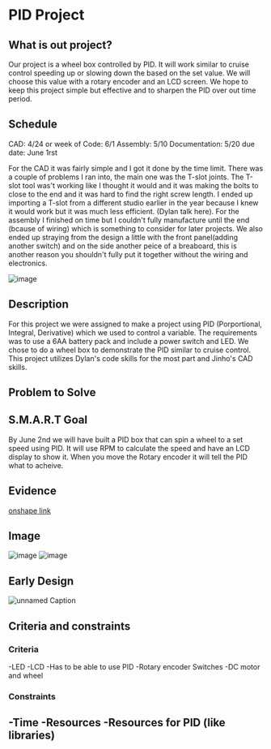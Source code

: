 # PID Project

## What is out project?
Our project is a wheel box controlled by PID. It will work similar to cruise control speeding up or slowing down the based on the set value. We will choose this value with a rotary encoder and an LCD screen. We hope to keep this project simple but effective and to sharpen the PID over out time period. 

## Schedule 
CAD: 4/24 or week of 
Code: 6/1
Assembly: 5/10 
Documentation: 5/20
due date: June 1rst 

For the CAD it was fairly simple and I got it done by the time limit. There was a couple of problems I ran into, the main one was the T-slot joints. The T-slot tool was't working like I thought it would and it was making the bolts to close to the end and it was hard to find the right screw length. I ended up importing a T-slot from a different studio earlier in the year because I knew it would work but it was much less efficient. (Dylan talk here). For the assembly I finished on time but I couldn't fully manufacture until the end (bcause of wiring) which is something to consider for later projects. We also ended up straying from the design a little with the front panel(adding another switch) and on the side another peice of a breaboard, this is another reason you shouldn't fully put it together without the wiring and electronics.

![image](https://github.com/dhalber11/PIDwheel/assets/113122312/79db7c5e-b936-459c-856f-181fc560ac8e)


## Description
For this project we were assigned to make a project using PID (Porportional, Integral, Derivative) which we used to control a variable. The requirements was to use a 6AA battery pack and include a power switch and LED. We chose to do a wheel box to demonstrate the PID similar to cruise control. This project utilizes Dylan's code skills for the most part and Jinho's CAD skills. 

## Problem to Solve
## S.M.A.R.T Goal
By June 2nd we will have built a PID box that can spin a wheel to a set speed using PID. It will use RPM to calculate the speed and have an LCD display to show it. When you move the Rotary encoder it will tell the PID what to acheive. 

## Evidence 
[onshape link](https://cvilleschools.onshape.com/documents/bc5dd0b5deaae27b6921b19d/w/315ed26b23bfec5e6ab30054/e/6f96dca158f149fec61f898a)

## Image 
![image](https://github.com/dhalber11/PIDwheel/assets/113122312/1aab1c93-ee6f-447d-937e-59c4fc4b6bea)
![image](https://github.com/dhalber11/PIDwheel/assets/113122312/2accb607-c651-4054-a02c-0275baa62f2e)

## Early Design 
![unnamed](https://user-images.githubusercontent.com/113122312/232816832-5ecfbff9-cc31-49a1-a10a-9a1f94366619.jpg)
Caption

## Criteria and constraints

### Criteria 
-LED
-LCD
-Has to be able to use PID
-Rotary encoder
Switches 
-DC motor and wheel

### Constraints
-Time
-Resources
-Resources for PID (like libraries)
-
